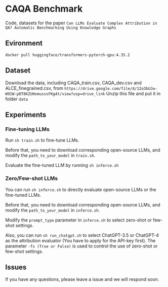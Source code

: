 # CAQA Benchmark
Code, datasets for the paper ```Can LLMs Evaluate Complex Attribution in QA? Automatic Benchmarking Using Knowledge Graphs```

## Evironment
```docker pull huggingface/transformers-pytorch-gpu:4.35.2```

## Dataset
Download the data, including CAQA_train.csv, CAQA_dev.csv and ALCE_finegrained.csv,  from `https://drive.google.com/file/d/12o3bUJw-W9IW-pDT8KZUHxmusssFKg4t/view?usp=drive_link`
Unzip this file and put it in folder ```data```

## Experiments
### Fine-tuning LLMs
Run ```sh train.sh``` to fine-tune LLMs.

Before that, you need to download corresponding open-source LLMs, and modify the ```path_to_your_model``` in ```train.sh```.

Evaluate the fine-tuned LLM by running ```sh inferce.sh```

### Zero/Few-shot LLMs
You can run ```sh inferce.sh``` to directly evaluate open-source LLMs or the fine-tuned LLMs. 

Before that, you need to download corresponding open-source LLMs, and modify the ```path_to_your_model``` in ```inferce.sh```.

Modify the ```prompt_type``` parameter in ```inferce.sh``` to select zero-shot or few-shot settings.

Also, you can run ```sh run_chatgpt.sh``` to select ChatGPT-3.5 or ChatGPT-4 as the attribution evaluator (You have to apply for the API-key first). The parameter ```-fs (True or False)``` is used to control the use of zero-shot or few-shot settings.

## Issues
If you have any questions, please leave a issue and we will respond soon.
